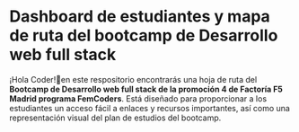 # Dashboard de estudiantes y mapa de ruta del bootcamp de Desarrollo web full stack

¡Hola Coder!👋en este respositorio encontrarás una hoja de ruta del **Bootcamp de Desarrollo web full stack de la promoción 4 de Factoría F5 Madrid programa FemCoders**. Está diseñado para proporcionar a los estudiantes un acceso fácil a enlaces y recursos importantes, así como una representación visual del plan de estudios del bootcamp.


